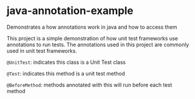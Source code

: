 # java-annotation-example
Demonstrates a how annotations work in java and how to access them

This project is a simple demonstration of how unit test frameworks use annotations to run tests. The annotations used
in this project are commonly used in unit test frameworks.

`@UnitTest`: indicates this class is a Unit Test class

`@Test`: indicates this method is a unit test method

`@BeforeMethod`: methods annotated with this will run before each test method
